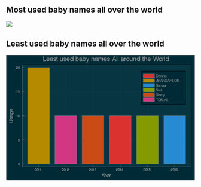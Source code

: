 ## Most used baby names all over the world 
![](most-used_baby-names.png)
## Least used baby names  all over the world 
![](least-used-names.png)

